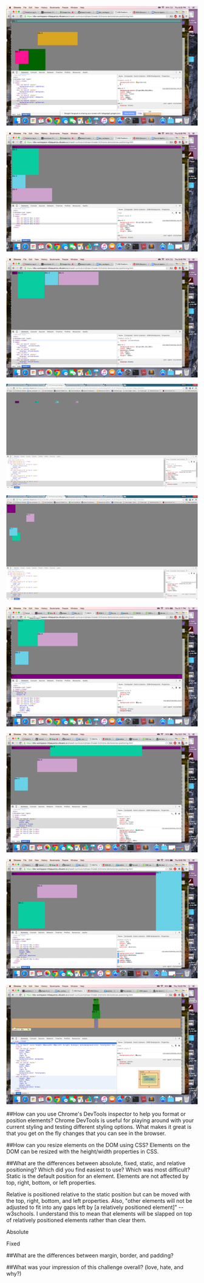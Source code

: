 ![Change Colors](./imgs/change-colors.png)  
  
![Column](./imgs/column.png)  
  
![Row](./imgs/row.png)  
  
![Equidistant](./imgs/equidistant.png)  
  
![Squares](./imgs/squares.png)  
  
![Footer](./imgs/footer.png)  
  
![Header](./imgs/header.png)  
  
![Sidebar](./imgs/sidebar.png)  
  
![Creative](./imgs/christmas-tree.png)  
  
##How can you use Chrome's DevTools inspector to help you format or position elements?
Chrome DevTools is useful for playing around with your current styling and testing different styling options. What makes it great is that you get on the fly changes that you can see in the browser.
  
##How can you resize elements on the DOM using CSS?
Elements on the DOM can be resized with the height/width properties in CSS.
  
##What are the differences between absolute, fixed, static, and relative positioning? Which did you find easiest to use? Which was most difficult?
Static is the default position for an element. Elements are not affected by top, right, bottom, or left properties.  
  
Relative is positioned relative to the static position but can be moved with the top, right, bottom, and left properties. Also, "other elements will not be adjusted to fit into any gaps left by [a relatively positioned element]" --w3schools. I understand this to mean that elements will be slapped on top of relatively positioned elements rather than clear them.
  
Absolute
  
Fixed
  
  
##What are the differences between margin, border, and padding?

  
##What was your impression of this challenge overall? (love, hate, and why?)
